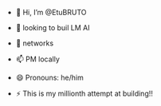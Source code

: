 - 👋 Hi, I’m @EtuBRUTO
- 👀 looking to buil LM AI 
- 🌱 networks 

- 📫 PM locally
- 😄 Pronouns: he/him
- ⚡ This is my millionth attempt at building!!

<!---
EtuBRUTO/EtuBRUTO is a ✨ special ✨ repository because its `README.md` (this file) appears on your GitHub profile.
You can click the Preview link to take a look at your changes.
--->
